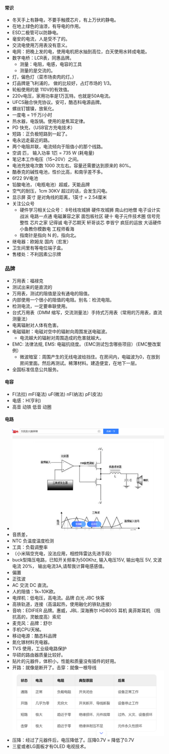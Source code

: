 

#### 常识
- 冬天手上有静电，不要手触摸芯片，有上万伏的静电。
- 在地上绿色的油漆，有导电的作用。
- ESD二极管可以防静电。
- 毫安的电流，人是受不了的。
- 交流电使用万用表没有意义。
- 电网：把晚上发的电，使用电机把水抽到高位，白天使用水转成电能。
-  数字电桥：LCR表，同惠品牌。
    -  测量：电阻，电感，电容的工具
    -  测量的是交流的。
-  灯，偏色灯（菜市场卖肉的灯。）
-  灯品牌是飞利浦的， 做的比较好，占灯市场的 1/3。
-  轮船使用的是 110V的有效值。
-  220v电压，家用功率是1万瓦特。也就是50A电流。
-  UFCS融合快充协议。安可，酷态科电源品牌。
-  螺丝钉镀镍，放氧化。
-  一度电 = 1千万/小时
-  热水器，电饭锅。使用的是焦耳定律。
-  PD 快充，（USB官方充电技术）
-  短路：正负极短路到一起了。
-  电永远走最近的路。
-  两个电阻并联，电流倾向于阻值小的那个线路。
-  空调 匹， 输入功率 1匹 = 735 W (耗电量)
-  笔记本工作电压（15~20V）之间。
-  电池充放电次数 1000 次左右。容量还需要达到原来的 80%。
-  酷泰克的碱性电池，性价比高，和南孚差不多。
-  6f22 9V电池
-  铅酸电池，（电瓶电池）超威，天能品牌
-  空气的耐压，1cm 30KV 超过的话，会发生闪电。
-  显示屏 英寸 是对角线的距离，1英寸 = 2.54厘米
-  关注公众号
   -  硬件学习相关公众号：
        8号线攻城狮
        硬件攻城狮
        南山扫地僧
        电子设计实战派
        电路一点通
        电磁兼容之家
        面包板社区
        硬十
        电子元件技术圈
        信号完整性
        芯片之家
        记得诚
        电子芯期天
        轩哥谈芯
        李皆宁
        疯狂的运放
        大话硬件
        小鱼教你模数电
        工程师看海
    - 指南针是指向 N 的，指向北。
  - 继电器：欧姆龙 国内（宏发）
  - 卫生间里有等电位端子盒。
- 售楼处：不利因素公示牌

### 品牌
- 万用表：福禄克
- 测试出来的是直流的
- 万用表，测试的阻值是没有通电的阻值。
- 内部使用一个很小的阻值的电阻。别名：检流电阻。
- 检测电流，一定要串联使用。
- 台式万用表（DMM 缩写，交流测量法）手持式万用表（常用的万用表，直流测量法）
- 电离辐射对人体有危害。
- 电磁辐射：电磁对空中的辐射向周围发送电磁波。
  - 电流越大的辐射对周围造成的危害就越大。
- EMC: 法律法规, EMS: 电磁抗绕度。（EMC测试包含哪些项目）（EMC整改案例）
  - 微波暗室：周围产生的无线电波给挡住。在房间内，电磁波为0，在放到房间里面。然后再测试。稀薄材料。建造便宜，在地下一层。
- 全国标准信息公共服务。

#### 电容
- F(法拉) mF(毫法) uF(微法) nF(纳法) pF(皮法)
- 电感：H(亨利)
- 高音 动铁 低音 动圈


#### 电路
- ![atavat](./image/D类放大电路.png)
- 音质差，
- NTC 负温度温度检测
- 工具：负载调整率
- （小米隔空充电，没法应用，相控阵雷达先进手段）
- buck型降压电路，已知开关频率为500Khz, 输入电压15V, 输出电压 5V, 文波电流 20%， 输出电流3A,请帮我计算电感感值。
- 偏置
- 正弦波
- AC 交流 DC 直流。
- 人的阻值：1k~10K欧。
- 电焊机：低电压，高电流。品牌 白光 JBC 快客
- 高铁轨道，连接（高温起热，使用融化的铁轨连接）
- 音响：EDIFIER 品牌。惠威，JBL. 深海赛尔 HD800S 耳机 奥菲斯耳机 （阻抗高的，灵敏度高）索尼 
- 麦克风：品牌：舒尔
- 手机CPU天梯。
- 移动电源：酷态科品牌
- 氮化镓材料充电器。
- TVS 使用，工业级电路保护
- 华硕的路由器质量比较好。
- 贴片的元器件，体积小，性能和质量没有插件的好用。
- 开路：就像是断开了。击穿：就像一根导线 ![电路状态类型](./image/电路状态类型.png)
- 压降：经过了元器件后，电压降低了。压降0.7V = 降低了0.7V
- 三星或者LG面板才有OLED 电视技术。